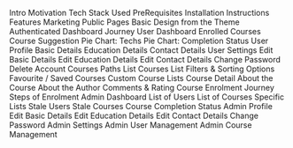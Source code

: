 Intro
Motivation
Tech Stack Used
PreRequisites
Installation Instructions
Features
Marketing Public Pages
Basic Design from the Theme
Authenticated Dashboard Journey
User Dashboard
Enrolled Courses
Course Suggestion
Pie Chart: Techs
Pie Chart: Completion Status
User Profile
Basic Details
Education Details
Contact Details
User Settings
Edit Basic Details
Edit Education Details
Edit Contact Details
Change Password
Delete Account
Courses Paths
List
Courses List
Filters & Sorting Options
Favourite / Saved Courses
Custom Course Lists
Course Detail
About the Course
About the Author
Comments & Rating
Course Enrolment Journey
Steps of Enrolment
Admin Dashboard
List of Users
List of Courses
Specific Lists
Stale Users
Stale Courses
Course Completion Status
Admin Profile
Edit Basic Details
Edit Education Details
Edit Contact Details
Change Password
Admin Settings
Admin User Management
Admin Course Management
